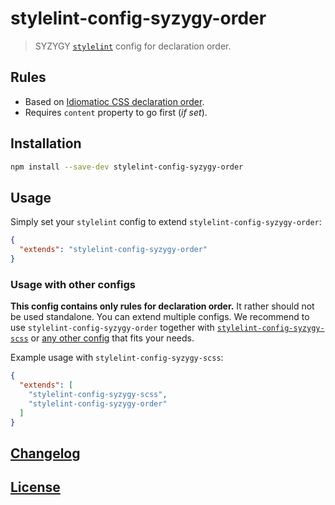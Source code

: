 # stylelint-config-syzygy-order
> SYZYGY [`stylelint`](https://github.com/stylelint/stylelint) config for declaration order.

## Rules

* Based on [Idiomatioc CSS declaration order](https://github.com/necolas/idiomatic-css#declaration-order).
* Requires `content` property to go first (_if set_).   

## Installation

```bash
npm install --save-dev stylelint-config-syzygy-order
```

## Usage

Simply set your `stylelint` config to extend `stylelint-config-syzygy-order`:

```json
{
  "extends": "stylelint-config-syzygy-order"
}
```

### Usage with other configs

**This config contains only rules for declaration order.**
It rather should not be used standalone. You can extend multiple configs.
We recommend to use `stylelint-config-syzygy-order` together with
[`stylelint-config-syzygy-scss`](https://github.com/syzygypl/stylelint-config-syzygy-scss)
or [any other config](https://www.npmjs.com/search?q=stylelint-config&ranking=popularity)
that fits your needs.

Example usage with `stylelint-config-syzygy-scss`:

```json
{
  "extends": [
    "stylelint-config-syzygy-scss",
    "stylelint-config-syzygy-order"
  ]
}
```

## [Changelog](CHANGELOG.md)

## [License](LICENSE)
